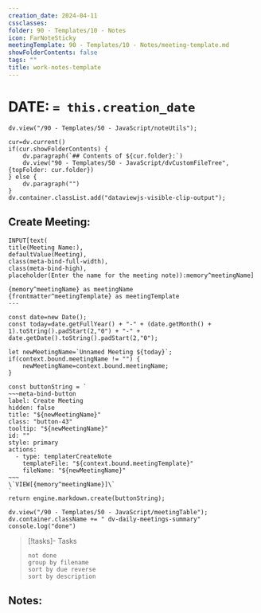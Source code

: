 ```yaml
---
creation_date: 2024-04-11
cssclasses: 
folder: 90 - Templates/10 - Notes
icon: FarNoteSticky
meetingTemplate: 90 - Templates/10 - Notes/meeting-template.md
showFolderContents: false
tags: ""
title: work-notes-template
---
```


# DATE:  `= this.creation_date`

```dataviewjs
dv.view("/90 - Templates/50 - JavaScript/noteUtils");

cur=dv.current()
if(cur.showFolderContents) {
	dv.paragraph(`## Contents of ${cur.folder}:`)
	dv.view("90 - Templates/50 - JavaScript/dvCustomFileTree",{topFolder: cur.folder})
} else {
	dv.paragraph("")
}
dv.container.classList.add("dataviewjs-visible-clip-output");
```

## Create Meeting:
~~~meta-bind
INPUT[text(
title(Meeting Name:),
defaultValue(Meeting),
class(meta-bind-full-width),
class(meta-bind-high),
placeholder(Enter the name for the meeting note)):memory^meetingName]
~~~
```meta-bind-js-view
{memory^meetingName} as meetingName
{frontmatter^meetingTemplate} as meetingTemplate
---

const date=new Date();
const today=date.getFullYear() + "-" + (date.getMonth() + 1).toString().padStart(2,"0") + "-" + date.getDate().toString().padStart(2,"0");
 
let newMeetingName=`Unnamed Meeting ${today}`;
if(context.bound.meetingName != "") {
	newMeetingName=context.bound.meetingName;
}

const buttonString = `
~~~meta-bind-button
label: Create Meeting
hidden: false
title: "${newMeetingName}"
class: "button-43"
tooltip: "${newMeetingName}"
id: ""
style: primary
actions:
  - type: templaterCreateNote
    templateFile: "${context.bound.meetingTemplate}"
    fileName: "${newMeetingName}"
~~~
\`VIEW[{memory^meetingName}]\`
`
return engine.markdown.create(buttonString);

```


```dataviewjs
dv.view("/90 - Templates/50 - JavaScript/meetingTable");
dv.container.className += " dv-daily-meetings-summary"
console.log("done")
```


>[!tasks]- Tasks
>```tasks
> not done
> group by filename 
> sort by due reverse 
> sort by description
> ```

## Notes:



